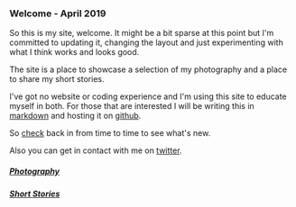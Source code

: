 ### Welcome - April 2019
So this is my site, welcome. 
It might be a bit sparse at this point but I'm committed to updating it, changing the layout and just experimenting with what I think works and looks good. 

The site is a place to showcase a selection of my photography and a place to share my short stories.

I've got no website or coding experience and I'm using this site to educate myself in both. For those that are interested I will be writing this in [markdown](https://daringfireball.net/projects/markdown/) and hosting it on [github](https://github.com/dorianbrennan/beginnings "github"). 

So [check](about.md) back in from time to time to see what's new. 

Also you can get in contact with me on [twitter](https://twitter.com/dorian_brennan "twitter"). 


##### [Photography](photography/photography.md)

##### [Short Stories](stories/shortstories.md)
